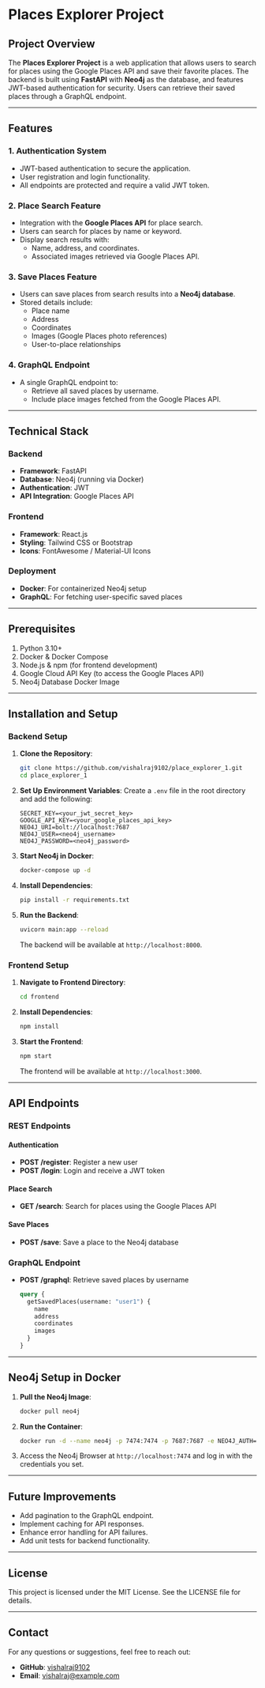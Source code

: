 # Places Explorer Project

## Project Overview
The **Places Explorer Project** is a web application that allows users to search for places using the Google Places API and save their favorite places. The backend is built using **FastAPI** with **Neo4j** as the database, and features JWT-based authentication for security. Users can retrieve their saved places through a GraphQL endpoint.

---

## Features

### 1. Authentication System
- JWT-based authentication to secure the application.
- User registration and login functionality.
- All endpoints are protected and require a valid JWT token.

### 2. Place Search Feature
- Integration with the **Google Places API** for place search.
- Users can search for places by name or keyword.
- Display search results with:
  - Name, address, and coordinates.
  - Associated images retrieved via Google Places API.

### 3. Save Places Feature
- Users can save places from search results into a **Neo4j database**.
- Stored details include:
  - Place name
  - Address
  - Coordinates
  - Images (Google Places photo references)
  - User-to-place relationships

### 4. GraphQL Endpoint
- A single GraphQL endpoint to:
  - Retrieve all saved places by username.
  - Include place images fetched from the Google Places API.

---

## Technical Stack

### Backend
- **Framework**: FastAPI
- **Database**: Neo4j (running via Docker)
- **Authentication**: JWT
- **API Integration**: Google Places API

### Frontend
- **Framework**: React.js
- **Styling**: Tailwind CSS or Bootstrap
- **Icons**: FontAwesome / Material-UI Icons

### Deployment
- **Docker**: For containerized Neo4j setup
- **GraphQL**: For fetching user-specific saved places

---

## Prerequisites

1. Python 3.10+
2. Docker & Docker Compose
3. Node.js & npm (for frontend development)
4. Google Cloud API Key (to access the Google Places API)
5. Neo4j Database Docker Image

---

## Installation and Setup

### Backend Setup

1. **Clone the Repository**:
   ```bash
   git clone https://github.com/vishalraj9102/place_explorer_1.git
   cd place_explorer_1
   ```

2. **Set Up Environment Variables**:
   Create a `.env` file in the root directory and add the following:
   ```env
   SECRET_KEY=<your_jwt_secret_key>
   GOOGLE_API_KEY=<your_google_places_api_key>
   NEO4J_URI=bolt://localhost:7687
   NEO4J_USER=<neo4j_username>
   NEO4J_PASSWORD=<neo4j_password>
   ```

3. **Start Neo4j in Docker**:
   ```bash
   docker-compose up -d
   ```

4. **Install Dependencies**:
   ```bash
   pip install -r requirements.txt
   ```

5. **Run the Backend**:
   ```bash
   uvicorn main:app --reload
   ```
   The backend will be available at `http://localhost:8000`.

### Frontend Setup

1. **Navigate to Frontend Directory**:
   ```bash
   cd frontend
   ```

2. **Install Dependencies**:
   ```bash
   npm install
   ```

3. **Start the Frontend**:
   ```bash
   npm start
   ```
   The frontend will be available at `http://localhost:3000`.

---

## API Endpoints

### REST Endpoints

#### Authentication
- **POST /register**: Register a new user
- **POST /login**: Login and receive a JWT token

#### Place Search
- **GET /search**: Search for places using the Google Places API

#### Save Places
- **POST /save**: Save a place to the Neo4j database

### GraphQL Endpoint
- **POST /graphql**: Retrieve saved places by username
  ```graphql
  query {
    getSavedPlaces(username: "user1") {
      name
      address
      coordinates
      images
    }
  }
  ```

---

## Neo4j Setup in Docker

1. **Pull the Neo4j Image**:
   ```bash
   docker pull neo4j
   ```

2. **Run the Container**:
   ```bash
   docker run -d --name neo4j -p 7474:7474 -p 7687:7687 -e NEO4J_AUTH=neo4j/<password> neo4j
   ```

3. Access the Neo4j Browser at `http://localhost:7474` and log in with the credentials you set.

---

## Future Improvements
- Add pagination to the GraphQL endpoint.
- Implement caching for API responses.
- Enhance error handling for API failures.
- Add unit tests for backend functionality.

---

## License
This project is licensed under the MIT License. See the LICENSE file for details.

---

## Contact
For any questions or suggestions, feel free to reach out:
- **GitHub**: [vishalraj9102](https://github.com/vishalraj9102)
- **Email**: [vishalraj@example.com](mailto:vishalraj@example.com)
